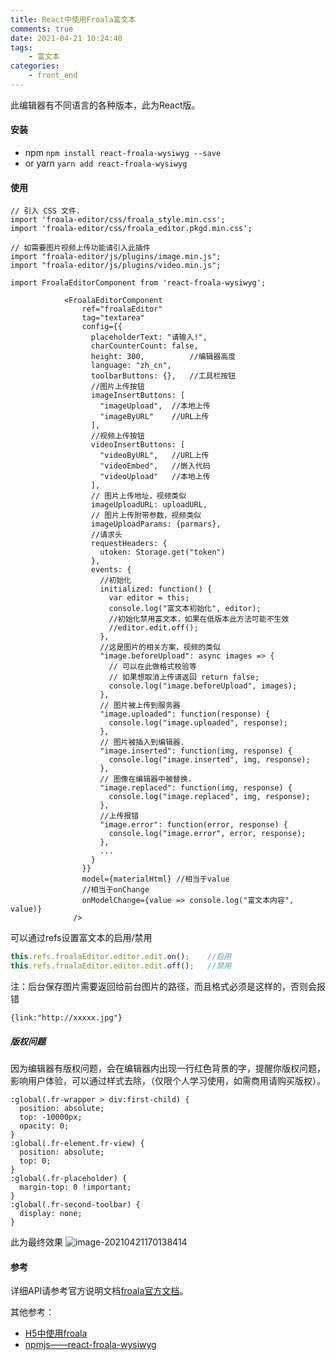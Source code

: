 ```yaml
---
title: React中使用Froala富文本
comments: true
date: 2021-04-21 10:24:40
tags: 
    - 富文本
categories:
    - front_end
---
```


此编辑器有不同语言的各种版本，此为React版。

<!-- more -->

#### 安装

+ npm	   `npm install react-froala-wysiwyg --save`
+ or yarn   `yarn add react-froala-wysiwyg`

#### 使用

```react
// 引入 CSS 文件.
import 'froala-editor/css/froala_style.min.css';
import 'froala-editor/css/froala_editor.pkgd.min.css';

// 如需要图片视频上传功能请引入此插件
import "froala-editor/js/plugins/image.min.js";
import "froala-editor/js/plugins/video.min.js";

import FroalaEditorComponent from 'react-froala-wysiwyg';

			<FroalaEditorComponent
                ref="froalaEditor"
                tag="textarea"
                config={{
                  placeholderText: "请输入!",
                  charCounterCount: false,
                  height: 300,			//编辑器高度
                  language: "zh_cn",
                  toolbarButtons: {},	//工具栏按钮
                  //图片上传按钮
                  imageInsertButtons: [
                    "imageUpload",	//本地上传
                    "imageByURL"	//URL上传
                  ],
                  //视频上传按钮
                  videoInsertButtons: [
                    "videoByURL",	//URL上传
                    "videoEmbed",	//嵌入代码
                    "videoUpload"	//本地上传
                  ],
                  // 图片上传地址，视频类似
                  imageUploadURL: uploadURL,
                  // 图片上传附带参数，视频类似
                  imageUploadParams: {parmars},
				  //请求头
                  requestHeaders: { 
                    utoken: Storage.get("token")
                  },
                  events: {
                  	//初始化
                    initialized: function() {
                      var editor = this;
                      console.log("富文本初始化", editor);
                      //初始化禁用富文本，如果在低版本此方法可能不生效
                      //editor.edit.off();
                    },
                    //这是图片的相关方案，视频的类似
                    "image.beforeUpload": async images => {
                      // 可以在此做格式校验等
                      // 如果想取消上传请返回 return false;
                      console.log("image.beforeUpload", images);
                    },
                    // 图片被上传到服务器
                    "image.uploaded": function(response) {
                      console.log("image.uploaded", response);
                    },
                    // 图片被插入到编辑器.
                    "image.inserted": function(img, response) {
                      console.log("image.inserted", img, response);
                    },
                    // 图像在编辑器中被替换.
                    "image.replaced": function(img, response) {
                      console.log("image.replaced", img, response);
                    },
                    //上传报错
                    "image.error": function(error, response) {
                      console.log("image.error", error, response);
                    },
                    ...
                  }
                }}
                model={materialHtml} //相当于value
                //相当于onChange
                onModelChange={value => console.log("富文本内容", value)} 
              />
```

可以通过refs设置富文本的启用/禁用

```js
this.refs.froalaEditor.editor.edit.on();	//启用
this.refs.froalaEditor.editor.edit.off(); 	//禁用
```

注：后台保存图片需要返回给前台图片的路径，而且格式必须是这样的，否则会报错

```
{link:"http://xxxxx.jpg"}
```

##### 版权问题

因为编辑器有版权问题，会在编辑器内出现一行红色背景的字，提醒你版权问题，影响用户体验，可以通过样式去除，（仅限个人学习使用，如需商用请购买版权）。

```less
:global(.fr-wrapper > div:first-child) {
  position: absolute;
  top: -10000px;
  opacity: 0;
}
:global(.fr-element.fr-view) {
  position: absolute;
  top: 0;
}
:global(.fr-placeholder) {
  margin-top: 0 !important;
}
:global(.fr-second-toolbar) {
  display: none;
}

```

此为最终效果
![image-20210421170138414](/hexo_blog/images/image-20210421170138414.png)

#### 参考

详细API请参考官方说明文档[froala官方文档](https://froala.com/wysiwyg-editor/docs/)。

其他参考：

+ [H5中使用froala](https://blog.csdn.net/lianzhang861/article/details/83590084)
+ [npmjs——react-froala-wysiwyg](https://www.npmjs.com/package/react-froala-wysiwyg)